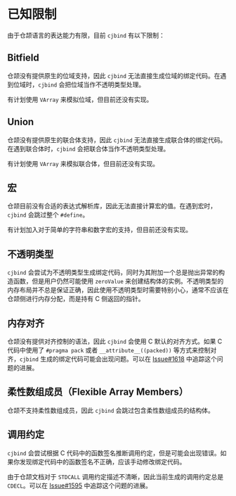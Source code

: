 # 已知限制

由于仓颉语言的表达能力有限，目前 `cjbind` 有以下限制：

## Bitfield

仓颉没有提供原生的位域支持，因此 `cjbind` 无法直接生成位域的绑定代码。在遇到位域时，`cjbind` 会把位域当作不透明类型处理。

有计划使用 `VArray` 来模拟位域，但目前还没有实现。

## Union

仓颉没有提供原生的联合体支持，因此 `cjbind` 无法直接生成联合体的绑定代码。在遇到联合体时，`cjbind` 会把联合体当作不透明类型处理。

有计划使用 `VArray` 来模拟联合体，但目前还没有实现。

## 宏

仓颉目前没有合适的表达式解析库，因此无法直接计算宏的值。在遇到宏时，`cjbind` 会跳过整个 `#define`。

有计划加入对于简单的字符串和数字宏的支持，但目前还没有实现。

## 不透明类型

`cjbind` 会尝试为不透明类型生成绑定代码，同时为其附加一个总是抛出异常的构造函数，但是用户仍然可能使用 `zeroValue` 来创建结构体的实例。不透明类型的内存布局并不总是保证正确，因此使用不透明类型时需要特别小心，通常不应该在仓颉侧进行内存分配，而是持有 C 侧返回的指针。

## 内存对齐

仓颉没有提供对齐控制的语法，因此 `cjbind` 会使用 C 默认的对齐方式。如果 C 代码中使用了 `#pragma pack` 或者 `__attribute__((packed))` 等方式来控制对齐，`cjbind` 生成的绑定代码可能会出现问题。可以在 [Issue#1618](https://gitcode.com/Cangjie/UsersForum/issues/1618) 中追踪这个问题的进展。

## 柔性数组成员（Flexible Array Members）

仓颉不支持柔性数组成员，因此 `cjbind` 会跳过包含柔性数组成员的结构体。

## 调用约定

`cjbind` 会尝试根据 C 代码中的函数签名推断调用约定，但是可能会出现错误。如果你发现绑定代码中的函数签名不正确，应该手动修改绑定代码。

由于仓颉文档对于 `STDCALL` 调用约定描述不清晰，因此当前生成的调用约定总是 `CDECL`。可以在 [Issue#1595](https://gitcode.com/Cangjie/UsersForum/issues/1595) 中追踪这个问题的进展。
